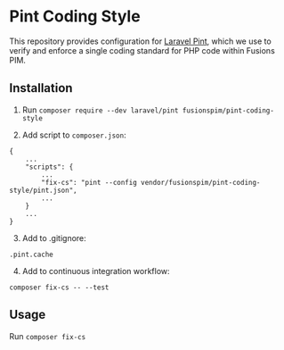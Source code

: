 # Pint Coding Style

This repository provides configuration for [Laravel Pint](https://laravel.com/docs/9.x/pint), which we use to verify and enforce a single coding standard for PHP code within Fusions PIM.

## Installation

1. Run `composer require --dev laravel/pint fusionspim/pint-coding-style`

2. Add script to `composer.json`:

```
{
    ...
    "scripts": {
        ...
        "fix-cs": "pint --config vendor/fusionspim/pint-coding-style/pint.json",
        ...
    }
    ...
}

```

3. Add to .gitignore:

```
.pint.cache
```

4. Add to continuous integration workflow:

`composer fix-cs -- --test`

## Usage

Run `composer fix-cs`
